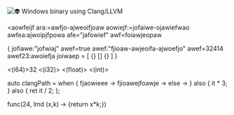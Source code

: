

![👽 Windows binary using Clang/LLVM](https://github.com/nagano1/smart/workflows/%F0%9F%91%BD%20Windows%20binary%20using%20Clang/LLVM/badge.svg)


<aowfeijf ara:=awfjo-ajweoifjoaw aowiejf:=jofaiwe-ojawiefwao awfea:ajwoipjfpowa afe="jafowief" awf=foiawjeopaw


{
    jofiawe:"jofwiaj"
    awef=true
    awef:"fjioaw-awjeoifa-ajwoefjo"
    awef=32414
    awef23:awoiefja
    joiwaep = [
        {} [] {}
    ]
}


<(i64)>32
<(i32)>
<(float)>
<(int)>
<int>


auto clangPath = when {
        fjaowieee ->
        fjioawejfoawje -> 
        else -> 
    } also {
        it * 3;
    } also {
        ret it / 2;
    };

func(24, lmd (x,k) -> {return x*k;})

